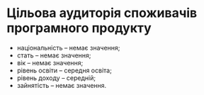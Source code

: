 # Цільова аудиторія споживачів програмного продукту
+ національність – немає значення; 
+ стать – немає значення; 
+ вік – немає значення; 
+ рівень освіти – середня освіта; 
+ рівень доходу – середній; 
+ зайнятість – немає значення.
